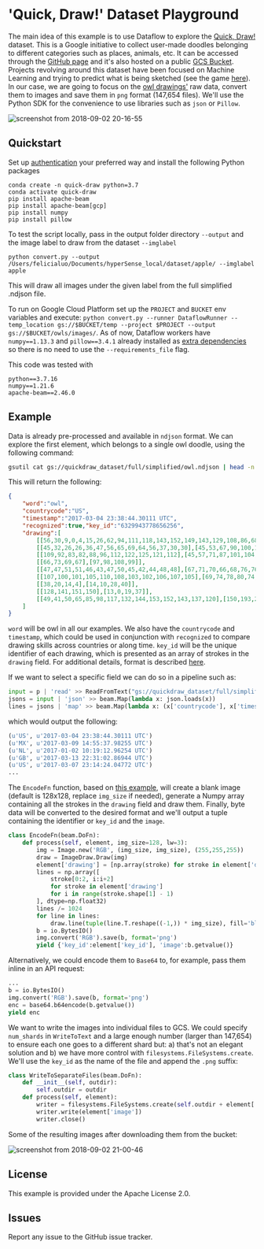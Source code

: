 # 'Quick, Draw!' Dataset Playground

The main idea of this example is to use Dataflow to explore the [Quick, Draw!](https://towardsdatascience.com/quick-draw-the-worlds-largest-doodle-dataset-823c22ffce6b) dataset. This is a Google initiative to collect user-made doodles belonging to different categories such as places, animals, etc. It can be accessed through the [GitHub page](https://github.com/googlecreativelab/quickdraw-dataset) and it's also hosted on a public [GCS Bucket](https://console.cloud.google.com/storage/browser/quickdraw_dataset). Projects revolving around this dataset have been focused on Machine Learning and trying to predict what is being sketched (see the game [here](https://quickdraw.withgoogle.com/#)). In our case, we are going to focus on the [owl drawings'](https://quickdraw.withgoogle.com/data/owl) raw data, convert them to images and save them in `png` format (147,654 files). We'll use the Python SDK for the convenience to use libraries such as `json` or `Pillow`.

![screenshot from 2018-09-02 20-16-55](https://user-images.githubusercontent.com/29493411/44959774-8fa4de00-aef4-11e8-9516-448117a52ebc.png)

## Quickstart

Set up [authentication](https://cloud.google.com/docs/authentication/) your preferred way and install the following Python packages 

```
conda create -n quick-draw python=3.7
conda activate quick-draw
pip install apache-beam
pip install apache-beam[gcp]
pip install numpy
pip install pillow
```

To test the script locally, pass in the output folder directory `--output` and the image label to draw from the dataset `--imglabel`
```
python convert.py --output /Users/felicialuo/Documents/hyperSense_local/dataset/apple/ --imglabel apple
```
This will draw all images under the given label from the full simplified .ndjson file. 

To run on Google Cloud Platform set up the `PROJECT` and `BUCKET` env variables and execute: `python convert.py --runner DataflowRunner --temp_location gs://$BUCKET/temp --project $PROJECT --output gs://$BUCKET/owls/images/`.
As of now, Dataflow workers have `numpy==1.13.3` and `pillow==3.4.1` already installed as [extra dependencies](https://cloud.google.com/dataflow/docs/concepts/sdk-worker-dependencies#sdk-for-python) so there is no need to use the `--requirements_file` flag.

This code was tested with 
```
python==3.7.16
numpy==1.21.6
apache-beam==2.46.0
```

## Example

Data is already pre-processed and available in `ndjson` format. We can explore the first element, which belongs to a single owl doodle, using the following command:

```bash
gsutil cat gs://quickdraw_dataset/full/simplified/owl.ndjson | head -n 1
```

This will return the following:

```json
{
    "word":"owl",
    "countrycode":"US",
    "timestamp":"2017-03-04 23:38:44.30111 UTC",
    "recognized":true,"key_id":"6329943778656256",
    "drawing":[
        [[56,30,9,0,4,15,26,62,94,111,118,143,152,149,143,129,108,86,68,46,33,28],[19,29,51,75,106,133,143,151,149,144,139,102,66,34,24,14,5,0,1,7,16,25]],
        [[45,32,26,26,36,47,56,65,69,64,56,37,30,30],[45,53,67,90,100,101,95,79,59,48,42,37,37,40]],
        [[109,92,83,82,88,96,112,122,125,121,112],[45,57,71,87,101,104,101,87,55,46,48]],
        [[66,73,69,67],[97,98,108,99]],
        [[47,47,51,51,46,43,47,50,45,42,44,48,48],[67,71,70,66,68,76,76,69,68,71,75,75,69]],
        [[107,100,101,105,110,108,103,102,106,107,105],[69,74,78,80,74,70,75,78,78,73,77]],
        [[38,20,14,4],[14,10,28,40]],
        [[128,141,151,150],[13,0,19,37]],
        [[49,41,50,65,85,98,117,132,144,153,152,143,137,120],[150,193,226,239,250,255,254,249,236,194,164,142,134,132]]
    ]
}
```

`word` will be owl in all our examples. We also have the `countrycode` and `timestamp`, which could be used in conjunction with `recognized` to compare drawing skills across countries or along time. `key_id` will be the unique identifier of each drawing, which is presented as an array of strokes in the `drawing` field. For additional details, format is described [here](https://github.com/googlecreativelab/quickdraw-dataset#the-raw-moderated-dataset).

If we want to select a specific field we can do so in a pipeline such as:

```python
input = p | 'read' >> ReadFromText("gs://quickdraw_dataset/full/simplified/owl.ndjson")
jsons = input | 'json' >> beam.Map(lambda x: json.loads(x))
lines = jsons | 'map' >> beam.Map(lambda x: (x['countrycode'], x['timestamp']))
```

which would output the following:
```python
(u'US', u'2017-03-04 23:38:44.30111 UTC')
(u'MX', u'2017-03-09 14:55:37.98255 UTC')
(u'NL', u'2017-01-02 10:19:12.96254 UTC')
(u'GB', u'2017-03-13 22:31:02.86944 UTC')
(u'US', u'2017-03-07 23:14:24.04772 UTC')
...
```

The `EncodeFn` function, based on [this example](https://colab.research.google.com/github/tensorflow/workshops/blob/master/extras/amld/notebooks/exercises/1_qd_data.ipynb#scrollTo=EBkp94O9GeFt), will create a blank image (default is 128x128, replace `img_size` if needed), generate a Numpy array containing all the strokes in the `drawing` field and draw them. Finally, byte data will be converted to the desired format and we'll output a tuple containing the identifier or `key_id` and the `image`.

```python
class EncodeFn(beam.DoFn):
    def process(self, element, img_size=128, lw=3):
        img = Image.new('RGB', (img_size, img_size), (255,255,255))
        draw = ImageDraw.Draw(img)
        element['drawing'] = [np.array(stroke) for stroke in element['drawing']]
        lines = np.array([
            stroke[0:2, i:i+2]
            for stroke in element['drawing']
            for i in range(stroke.shape[1] - 1)
        ], dtype=np.float32)
        lines /= 1024
        for line in lines:
            draw.line(tuple(line.T.reshape((-1,)) * img_size), fill='black', width=lw)
        b = io.BytesIO()
        img.convert('RGB').save(b, format='png')
        yield {'key_id':element['key_id'], 'image':b.getvalue()}
```

Alternatively, we could encode them to `Base64` to, for example, pass them inline in an API request:

```python
...
b = io.BytesIO()
img.convert('RGB').save(b, format='png')
enc = base64.b64encode(b.getvalue())
yield enc
```

We want to write the images into individual files to GCS. We could specify `num_shards` in `WriteToText` and a large enough number (larger than 147,654) to ensure each one goes to a different shard but: a) that's not an elegant solution and b) we have more control with `filesystems.FileSystems.create`. We'll use the `key_id` as the name of the file and append the `.png` suffix:

```python
class WriteToSeparateFiles(beam.DoFn):
    def __init__(self, outdir):
        self.outdir = outdir
    def process(self, element):
        writer = filesystems.FileSystems.create(self.outdir + element['key_id'] + '.png')
        writer.write(element['image'])
        writer.close()
```

Some of the resulting images after downloading them from the bucket:

![screenshot from 2018-09-02 21-00-46](https://user-images.githubusercontent.com/29493411/44959776-96cbec00-aef4-11e8-902a-0bcb71c713a1.png)

## License

This example is provided under the Apache License 2.0.

## Issues

Report any issue to the GitHub issue tracker.
